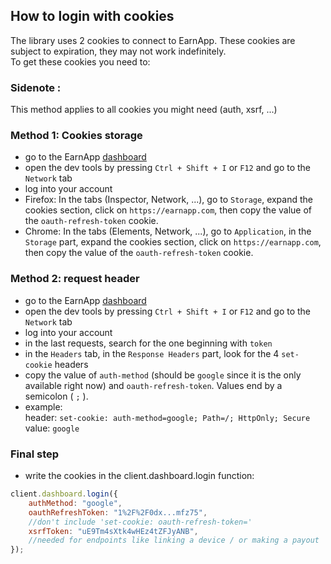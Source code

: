 ## How to login with cookies

The library uses 2 cookies to connect to EarnApp.
These cookies are subject to expiration, they may not work indefinitely.  
To get these cookies you need to:

### Sidenote :

This method applies to all cookies you might need (auth, xsrf, ...)

### Method 1: Cookies storage

-   go to the EarnApp <a href="https://earnapp.com/dashboard">dashboard</a>
-   open the dev tools by pressing <code>Ctrl + Shift + I</code> or <code>F12</code> and go to the `Network` tab
-   log into your account
-   Firefox: In the tabs (Inspector, Network, ...), go to `Storage`, expand the cookies section, click on `https://earnapp.com`, then copy the value of the `oauth-refresh-token` cookie.
-   Chrome: In the tabs (Elements, Network, ...), go to `Application`, in the `Storage` part, expand the cookies section, click on `https://earnapp.com`, then copy the value of the `oauth-refresh-token` cookie.

### Method 2: request header

-   go to the EarnApp <a href="https://earnapp.com/dashboard">dashboard</a>
-   open the dev tools by pressing <code>Ctrl + Shift + I</code> or <code>F12</code> and go to the `Network` tab
-   log into your account
-   in the last requests, search for the one beginning with `token`
-   in the `Headers` tab, in the `Response Headers` part, look for the 4 `set-cookie` headers
-   copy the value of `auth-method` (should be `google` since it is the only available right now) and `oauth-refresh-token`. Values end by a semicolon ( `;` ).
-   example:  
    header: `set-cookie: auth-method=google; Path=/; HttpOnly; Secure`  
    value: `google`

### Final step

-   write the cookies in the client.dashboard.login function:

```js
client.dashboard.login({
    authMethod: "google",
    oauthRefreshToken: "1%2F%2F0dx...mfz75",
    //don't include 'set-cookie: oauth-refresh-token='
    xsrfToken: "uE9Tm4sXtk4wHEz4tZFJyANB",
    //needed for endpoints like linking a device / or making a payout
});
```
